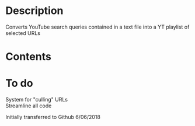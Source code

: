 # Description
Converts YouTube search queries contained in a text file into a YT playlist of selected URLs

# Contents


# To do
System for "culling" URLs  
Streamline all code  



Initially transferred to Github 6/06/2018
